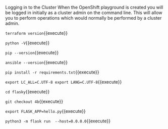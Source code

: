 Logging in to the Cluster
When the OpenShift playground is created you will be logged in initially as a cluster admin on the command line. This will allow you to perform operations which would normally be performed by a cluster admin.


`terraform version`{{execute}}


`python -V`{{execute}}


`pip --version`{{execute}}

`ansible --version`{{execute}}

`pip install -r requirements.txt`{{execute}}

`export LC_ALL=C.UTF-8
export LANG=C.UTF-8`{{execute}}
    
    
`cd flasky`{{execute}}

`git checkout 4b`{{execute}}

`export FLASK_APP=hello.py`{{execute}}

`python3 -m flask run  --host=0.0.0.0`{{execute}}
